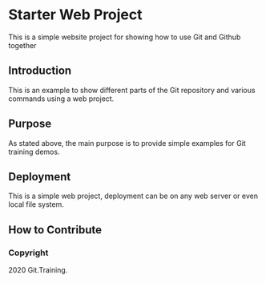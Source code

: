 # Starter Web Project

This is a simple website project for showing
how to use Git and Github together

## Introduction

This is an example to show different parts of
the Git repository and various commands using
a web project.

## Purpose

As stated above, the main purpose is to provide
simple examples for Git training demos.

## Deployment

This is a simple web project, deployment can be
on any web server or even local file system.

## How to Contribute

### Copyright
2020 Git.Training.